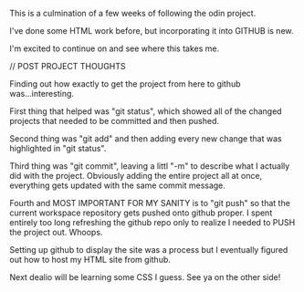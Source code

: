 This is a culmination of a few weeks of following the odin project.  

I've done some HTML work before, but incorporating it into GITHUB is new.

I'm excited to continue on and see where this takes me.


// POST PROJECT THOUGHTS

Finding out how exactly to get the project from here to github was...interesting.

First thing that helped was "git status", which showed all of the changed projects that needed to be committed and then pushed.

Second thing was "git add" and then adding every new change that was highlighted in "git status".

Third thing was "git commit", leaving a littl "-m" to describe what I actually did with the project.  Obviously adding the entire project all at once, everything gets updated with the same commit message.

Fourth and MOST IMPORTANT FOR MY SANITY is to "git push" so that the current workspace repository gets pushed onto github proper.  I spent entirely too long refreshing the github repo only to realize I needed to PUSH the project out.  Whoops.

Setting up github to display the site was a process but I eventually figured out how to host my HTML site from github.  

Next dealio will be learning some CSS I guess.  See ya on the other side!